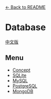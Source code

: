 [<- Back to README](https://github.com/tcernestw/blog/blob/master/README.md)

# Database
[中文版](https://github.com/tcernestw/blog/blob/master/article/db/db_index_ch.md)

## Menu
- [Concept]()
- [SQLite](https://github.com/tcernestw/blog/blob/master/article/db/sqlite/db_sqlite_index_en.md)
- [MySQL]()
- [PostgreSQL]()
- [MongoDB]()